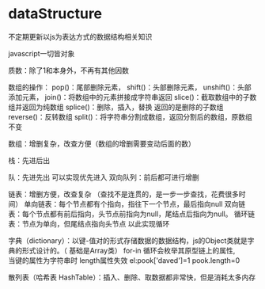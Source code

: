 # dataStructure

 不定期更新以js为表达方式的数据结构相关知识


javascript一切皆对象

质数：除了1和本身外，不再有其他因数

数组的操作：
    pop()：尾部删除元素，
    shift()：头部删除元素，
    unshift()：头部添加元素，
    join()：将数组中的元素拼接成字符串返回
    slice()：截取数组中的子数组并返回为纯数组
    splice()：删除，插入，替换 返回的是删除的子数组
    reverse()：反转数组
    split()：将字符串分割成数组，返回分割后的数组，原数组不变



数组：增删复杂，改查方便（数组的增删需要变动后面的数）


栈：先进后出


队：先进先出
      可以实现优先进入
      双向队列：前后都可进行增删


链表：增删方便，改查复杂 （查找不是连贯的，是一步一步查找，花费很多时间）
    单向链表：每个节点都有个指向，指往下一个节点，最后指向null
    双向链表：每个节点都有前后指向，头节点前指向为null，尾结点后指向为null。
    循环链表：节点为单向，但尾结点指向头节点 以此实现循环


字典（dictionary）：以键-值对的形式存储数据的数据结构，js的Object类就是字典的形式设计的。（ 基础是Array类）
          for-in 循环会枚举其原型链上的属性,  
          当键的属性为字符串时  length属性失效    el:pook['daved']=1   pook.length=0

散列表（哈希表 HashTable）：插入、删除、取数据都非常快，但是消耗太多内存
